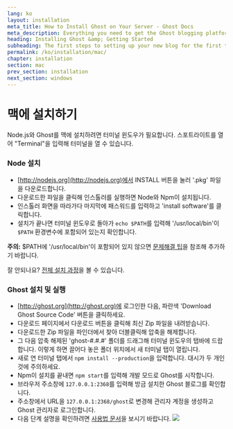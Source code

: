 ```yaml
---
lang: ko
layout: installation
meta_title: How to Install Ghost on Your Server - Ghost Docs
meta_description: Everything you need to get the Ghost blogging platform up and running on your local or remote environement.
heading: Installing Ghost &amp; Getting Started
subheading: The first steps to setting up your new blog for the first time.
permalink: /ko/installation/mac/
chapter: installation
section: mac
prev_section: installation
next_section: windows
---
```



# 맥에 설치하기 <a id="install-mac"></a>

Node.js와 Ghost를 맥에 설치하려면 터미널 윈도우가 필요합니다. 스포트라이트를 열어 "Terminal"을 입력해 터미널을 열 수 있습니다.

### Node 설치

*   [http://nodejs.org](http://nodejs.org)에서 INSTALL 버튼을 눌러 '.pkg' 파일을 다운로드합니다.
*   다운로드한 파일을 클릭해 인스톨러를 실행하면 Node와 Npm이 설치됩니다.
*   인스톨러 화면을 따라가다 마지막에 패스워드를 입력하고 'install software'를 클릭합니다.
*   설치가 끝나면 터미널 윈도우로 돌아가 `echo $PATH`를 입력해 '/usr/local/bin'이 `$PATH` 환경변수에 포함되어 있는지 확인합니다.

<p class="note"><strong>주의:</strong> $PATH에 '/usr/local/bin'이 포함되어 있지 않으면 <a href="{% if page.lang %}/{{ page.lang }}{% endif %}/installation/troubleshooting#export-path">문제해결 팁</a>을 참조해 추가하기 바랍니다.

잘 안되나요? [전체 설치 과정](https://s3-eu-west-1.amazonaws.com/ghost-website-cdn/install-node-mac.gif "맥에 Node 설치하기")을 볼 수 있습니다.

### Ghost 설치 및 실행

*   [http://ghost.org](http://ghost.org)에 로그인한 다음, 파란색 'Download Ghost Source Code' 버튼을 클릭하세요.
*   다운로드 페이지에서 다운로드 버튼을 클릭해 최신 Zip 파일을 내려받습니다.
*   다운로드한 Zip 파일을 파인더에서 찾아 더블클릭해 압축을 해제합니다.
*   그 다음 압축 해제된 'ghost-#.#.#' 폴더를 드래그해 터미널 윈도우의 탭바에 드랍합니다. 이렇게 하면 끌어다 놓은 폴더 위치에서 새 터미널 탭이 열립니다.
*   새로 연 터미널 탭에서 `npm install --production`을 입력합니다. <span class="note">대시가 두 개인 것에 주의하세요.</span>
*   Npm이 설치를 끝내면 `npm start`를 입력해 개발 모드로 Ghost를 시작합니다.
*   브라우저 주소창에 <code class="path">127.0.0.1:2368</code>를 입력해 방금 설치한 Ghost 블로그를 확인합니다.
*   주소창에서 URL을 <code class="path">127.0.0.1:2368/ghost</code>로 변경해 관리자 계정을 생성하고 Ghost 관리자로 로그인합니다.
*   다음 단계 설명을 확인하려면 [사용법 문서](/usage)을 보시기 바랍니다.
![](https://s3-eu-west-1.amazonaws.com/ghost-website-cdn/install-ghost-mac.gif)
